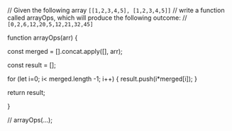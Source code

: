// Given the following array `[[1,2,3,4,5], [1,2,3,4,5]]`
// write a function called arrayOps, which will produce the following outcome:
// `[0,2,6,12,20,5,12,21,32,45]`

function arrayOps(arr) {
  
  const merged = [].concat.apply([], arr);
  
  const result = [];
  
  for (let i=0; i< merged.length -1; i++) {
      result.push(i*merged[i]);
  }

  return result;

}

// arrayOps(...);
